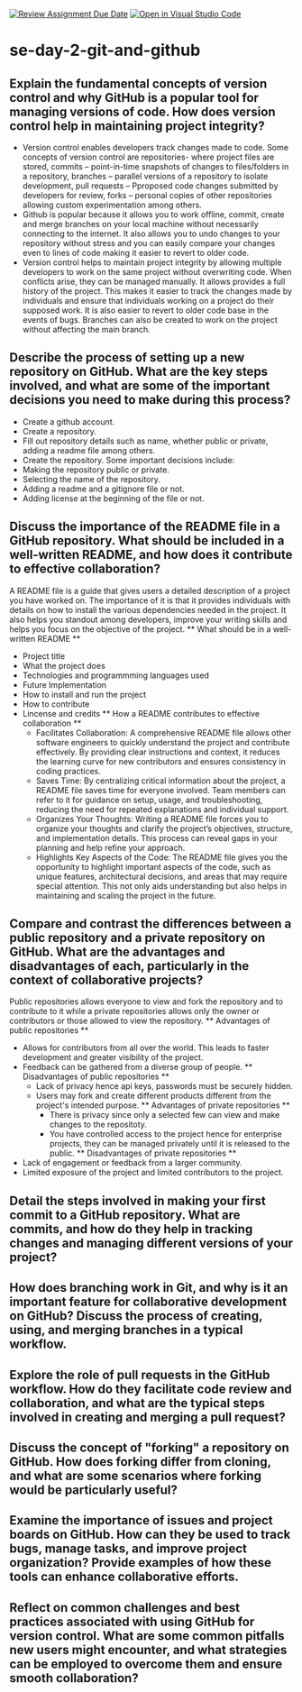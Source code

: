 [![Review Assignment Due Date](https://classroom.github.com/assets/deadline-readme-button-22041afd0340ce965d47ae6ef1cefeee28c7c493a6346c4f15d667ab976d596c.svg)](https://classroom.github.com/a/8wgCKhpZ)
[![Open in Visual Studio Code](https://classroom.github.com/assets/open-in-vscode-2e0aaae1b6195c2367325f4f02e2d04e9abb55f0b24a779b69b11b9e10269abc.svg)](https://classroom.github.com/online_ide?assignment_repo_id=18406655&assignment_repo_type=AssignmentRepo)
# se-day-2-git-and-github
## Explain the fundamental concepts of version control and why GitHub is a popular tool for managing versions of code. How does version control help in maintaining project integrity?
- Version control enables developers track changes made to code. Some concepts of version control are repositories- where project files are stored, commits – point-in-time snapshots of changes to files/folders in a repository, branches – parallel versions of a repository to isolate development, pull requests – Pproposed code changes submitted by developers for review, forks – personal copies of other repositories allowing custom experimentation among others. 
- Github is popular because it allows you to work offline, commit, create and merge branches on your local machine without necessarily connecting to the internet. It also allows you to undo changes to your repository without stress and you can easily compare your changes even to lines of code making it easier to revert to older code.
- Version control helps to maintain project integrity by allowing multiple developers to work on the same project without overwriting code. When conflicts arise, they can be managed manually. It allows provides a full history of the project. This makes it easier to track the changes made by individuals and ensure that individuals working on a project do their supposed work. It is also easier to revert to older code base in the events of bugs. Branches can also be created to work on the project without affecting the main branch.


## Describe the process of setting up a new repository on GitHub. What are the key steps involved, and what are some of the important decisions you need to make during this process?
- Create a github account.
- Create a repository.
- Fill out repository details such as name, whether public or private, adding a readme file among others.
- Create the repository.
 Some important decisions include:
- Making the repository public or private.
- Selecting the name of the repository.
- Adding a readme and a gitignore file or not.
- Adding license at the beginning of the file or not. 


## Discuss the importance of the README file in a GitHub repository. What should be included in a well-written README, and how does it contribute to effective collaboration?
A README file is a guide that gives users a detailed description of a project you have worked on. The importance of it is that it provides individuals with details on how to install the various dependencies needed in the project. It also helps you standout among developers, improve your writing skills and helps you focus on the objective of the project. 
** What should be in a well-written README **
- Project title
- What the project does
- Technologies and programmming languages used
- Future Implementation
- How to install and run the project
- How to contribute
- Lincense and credits
** How a README contributes to effective collaboration **
  - Facilitates Collaboration: A comprehensive README file allows other software engineers to quickly understand the project and contribute effectively. By providing clear instructions and context, it reduces the learning curve for new contributors and ensures consistency in coding practices.
  - Saves Time: By centralizing critical information about the project, a README file saves time for everyone involved. Team members can refer to it for guidance on setup, usage, and troubleshooting, reducing the need for repeated explanations and individual support.
  - Organizes Your Thoughts: Writing a README file forces you to organize your thoughts and clarify the project’s objectives, structure, and implementation details. This process can reveal gaps in your planning and help refine your approach.
  - Highlights Key Aspects of the Code: The README file gives you the opportunity to highlight important aspects of the code, such as unique features, architectural decisions, and areas that may require special attention. This not only aids understanding but also helps in maintaining and scaling the project in the future.
  

## Compare and contrast the differences between a public repository and a private repository on GitHub. What are the advantages and disadvantages of each, particularly in the context of collaborative projects?
Public repositories allows everyone to view and fork the repository and to contribute to it while a private repositories allows only the owner or contributors or those allowed to view the repository.
** Advantages of public repositories **
- Allows for contributors from all over the world. This leads to faster development and greater visibility of the project.
- Feedback can be gathered from a diverse group of people.
** Disadvantages of public repositories **
  - Lack of privacy hence api keys, passwords must be securely hidden.
  - Users may fork and create different products different from the project's intended purpose.
**  Advantages of private repositories **
    - There is privacy since only a selected few can view and make changes to the repositoty.
    - You have controlled access to the project hence for enterprise projects, they can be managed privately until it is released to the public.
** Disadvantages of private repositories **
- Lack of engagement or feedback from a larger community.
- Limited exposure of the project and limited contributors to the project.


## Detail the steps involved in making your first commit to a GitHub repository. What are commits, and how do they help in tracking changes and managing different versions of your project?

## How does branching work in Git, and why is it an important feature for collaborative development on GitHub? Discuss the process of creating, using, and merging branches in a typical workflow.

## Explore the role of pull requests in the GitHub workflow. How do they facilitate code review and collaboration, and what are the typical steps involved in creating and merging a pull request?

## Discuss the concept of "forking" a repository on GitHub. How does forking differ from cloning, and what are some scenarios where forking would be particularly useful?

## Examine the importance of issues and project boards on GitHub. How can they be used to track bugs, manage tasks, and improve project organization? Provide examples of how these tools can enhance collaborative efforts.

## Reflect on common challenges and best practices associated with using GitHub for version control. What are some common pitfalls new users might encounter, and what strategies can be employed to overcome them and ensure smooth collaboration?
